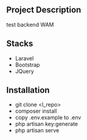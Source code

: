 ## Project Description

test backend WAM

## Stacks

-   Laravel
-   Bootstrap
-   JQuery

## Installation

-   git clone <l_repo>
-   composer install
-   copy .env.example to .env
-   php artisan key:generate
-   php artisan serve
